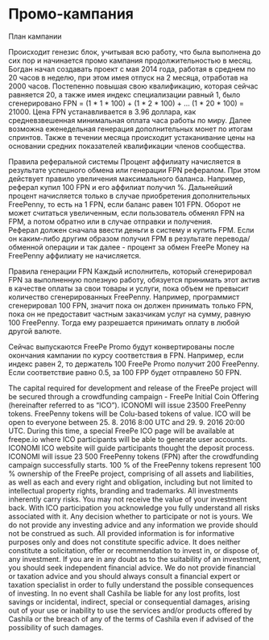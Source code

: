 # Промо-кампания

План кампании

Происходит генезис блок, учитывая всю работу, что была выполнена до сих пор и начинается промо кампания продолжительностью в месяц. Богдан начал создавать проект с мая 2014 года, работая в среднем по 20 часов в неделю, при этом имея отпуск на 2 месяца, отработав на 2000 часов. Постепенно повышая свою квалификацию, которая сейчас равняется 20, а также имея индекс специализации равный 1, было сгенерировано FPN = (1 * 1 * 100) + (1 * 2 * 100) + … (1 * 20 * 100) = 21000. Цена FPN устанавливается в 3.96 доллара, как средневзвешенная минимальная оплата часа работы по миру. Далее возможна еженедельная генерация дополнительных монет по итогам спринтов. Также в течении месяца происходит устаканивание цены на основании средних показателей квалификации членов сообщества.

Правила реферальной системы
Процент аффилиату начисляется в результате успешного обмена или генерации FPN рефералом. При этом действует правило увеличения максимального баланса. Например, реферал купил 100 FPN и его аффилиат получил %. Дальнейший процент начисляется только в случае приобретения дополнительных FreePenny, то есть на 1 FPN, если баланс равен 101 FPN. Оборот не может считаться увеличенным, если пользователь обменял FPN на FPM, а потом обратно или в случае отправки и получения.  
Реферал должен сначала ввести деньги в систему и купить FPM. Если он каким-либо другим образом получил FPM в результате перевода/обменной операции и так далее - процент за обмен FreePe Money на FreePenny аффилиату не начисляется.

Правила генерации FPN
Каждый исполнитель, который сгенерировал FPN за выполненную полезную работу, обязуется принимать этот актив в качестве оплаты за свои товары и услуги, пока объем не превысит количество сгенерированных FreePenny. Например, программист сгенерировал 100 FPN, значит пока он должен принимать только FPN, пока он не предоставит частным заказчикам услуг на сумму, равную 100 FreePenny. Тогда ему разрешается принимать оплату в любой другой валюте.

Сейчас выпускаются FreePe Promo будут конвертированы после окончания кампании по курсу соответствия в FPN. Например, если индекс равен 2, то держатель 100  FreePe Promo получит 200 FreePenny. Если соответствие равно 0.5, за 100 FPP будет отправлено 50 FPN.






The capital required for development and release of the FreePe project will be secured through a crowdfunding campaign - FreePe Initial Coin Offering (hereinafter referred to as “ICO”). ICONOMI will issue 23500 FreePenny tokens. FreePenny tokens will be Colu-based tokens of value.
ICO will be open to everyone between 25. 8. 2016 8:00 UTC and 29. 9. 2016 20:00 UTC. During this time, a special FreePe ICO page will be available at freepe.io where ICO participants will be able to generate user accounts. ICONOMI ICO website will guide participants thought the deposit process.
ICONOMI will issue 23 500 FreePenny tokens (FPN) after the crowdfunding campaign successfully starts. 100 % of the FreePenny tokens represent 100 % ownership of the FreePe project, comprising of all assets and liabilities, as well as each and every right and obligation, including but not limited to intellectual property rights, branding and trademarks.
All investments inherently carry risks. You may not receive the value of your investment back. With ICO participation you acknowledge you fully understand all risks associated with it. Any decision whether to participate or not is yours. We do not provide any investing advice and any information we provide should not be construed as such. All provided information is for informative purposes only and does not constitute specific advice. It does neither constitute a solicitation, offer or recommendation to invest in, or dispose of, any investment. If you are in any doubt as to the suitability of an investment, you should seek independent financial advice. We do not provide financial or taxation advice and you should always consult a financial expert or taxation specialist in order to fully understand the possible consequences of investing.
In no event shall Cashila be liable for any lost profits, lost savings or incidental, indirect, special or consequential damages, arising out of your use or inability to use the services and/or products offered by Cashila or the breach of any of the terms of Cashila even if advised of the possibility of such damages.
